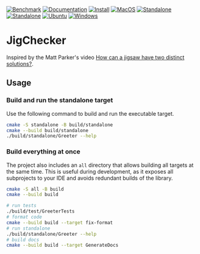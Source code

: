 [![Benchmark](https://github.com/lukki15/JigChecker/actions/workflows/benchmark.yml/badge.svg)](https://github.com/lukki15/JigChecker/actions/workflows/benchmark.yml)
[![Documentation](https://github.com/lukki15/JigChecker/actions/workflows/documentation.yaml/badge.svg)](https://github.com/lukki15/JigChecker/actions/workflows/documentation.yaml)
[![Install](https://github.com/lukki15/JigChecker/actions/workflows/install.yml/badge.svg)](https://github.com/lukki15/JigChecker/actions/workflows/install.yml)
[![MacOS](https://github.com/lukki15/JigChecker/actions/workflows/macos.yml/badge.svg)](https://github.com/lukki15/JigChecker/actions/workflows/macos.yml)
[![Standalone](https://github.com/lukki15/JigChecker/actions/workflows/standalone.yml/badge.svg)](https://github.com/lukki15/JigChecker/actions/workflows/standalone.yml)
[![Standalone](https://github.com/lukki15/JigChecker/actions/workflows/standalone.yml/badge.svg)](https://github.com/lukki15/JigChecker/actions/workflows/standalone.yml)
[![Ubuntu](https://github.com/lukki15/JigChecker/actions/workflows/ubuntu.yml/badge.svg)](https://github.com/lukki15/JigChecker/actions/workflows/ubuntu.yml)
[![Windows](https://github.com/lukki15/JigChecker/actions/workflows/windows.yml/badge.svg)](https://github.com/lukki15/JigChecker/actions/workflows/windows.yml)

# JigChecker

Inspired by the Matt Parker's video [How can a jigsaw have two distinct solutions?](https://youtu.be/b5nElEbbnfU?si=3KUICM_pbIy2_dEU).

## Usage

### Build and run the standalone target

Use the following command to build and run the executable target.

```bash
cmake -S standalone -B build/standalone
cmake --build build/standalone
./build/standalone/Greeter --help
```

### Build everything at once

The project also includes an `all` directory that allows building all targets at the same time.
This is useful during development, as it exposes all subprojects to your IDE and avoids redundant builds of the library.

```bash
cmake -S all -B build
cmake --build build

# run tests
./build/test/GreeterTests
# format code
cmake --build build --target fix-format
# run standalone
./build/standalone/Greeter --help
# build docs
cmake --build build --target GenerateDocs
```
